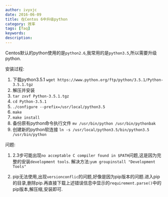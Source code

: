 ```yaml
---
author: ivyxjc
date: 2016-06-09
title: 在Centos 6中升级python
category: 效率
tags: [faq]
keywords:
description:
---
```

Centos默认的python使用的是`python2.6`,我常用的是`python3.5`,所以需要升级python.

安装过程:

1. 下载python3.5.1
`wget https://www.python.org/ftp/python/3.5.1/Python-3.5.1.tgz`
2. 解压并安装
 1. `tar zxvf Python-3.5.1.tgz`
 2. `cd Python-3.5.1`
 3. `./configure --prefix=/usr/local/python3.5`
 4. `make`
 5. `make install`
3. 备份原有python命令执行文件
`mv /usr/bin/python /usr/bin/pythonbak`
4. 创建新的python软连接
   `ln -s /usr/local/python3.5/bin/python3.5 /usr/bin/python`

问题:
1. 2.3步可能出现`no acceptable C compiler found in $PATH`问题,这是因为完整的安装`development tools`.
    解决方法:`yum groupinstall "Development Tools"`

2. pip无法使用,出现`versionconflic`的问题,好像是因为pip版本的问题.进入pip的目录,删除pip.再直接下载上述错误信息中显示的`requirement.parse()`中的pip版本,解压缩,安装即可.
